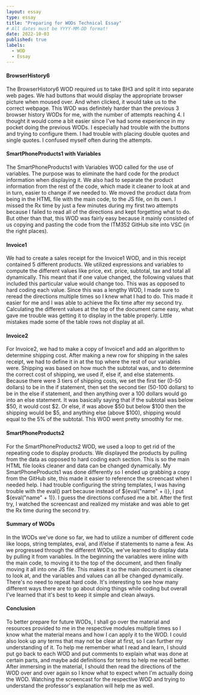 ```yaml
---
layout: essay
type: essay
title: "Preparing for WODs Technical Essay"
# All dates must be YYYY-MM-DD format!
date: 2022-10-03
published: true
labels:
  - WOD
  - Essay
---
```

<h4>BrowserHistory6</h4>
<p>
The BrowserHistory6 WOD required us to take BH3 and split it into separate web pages. We had buttons that would display the appropriate browser picture when moused over. And when clicked, it would take us to the correct webpage. This WOD was definitely harder than the previous 3 browser history WODs for me, with the number of attempts reaching 4. I thought it would come a bit easier since I've had some experience in my pocket doing the previous WODs. I especially had trouble with the buttons and trying to configure them. I had trouble with placing double quotes and single quotes. I confused myself often during the attempts.
</p>

<h4>SmartPhoneProducts1 with Variables</h4>
<p>
The SmartPhoneProducts1 with Variables WOD called for the use of variables. The purpose was to eliminate the hard code for the product information when displaying it. We also had to separate the product information from the rest of the code, which made it cleaner to look at and in turn, easier to change if we needed to. We moved the product data from being in the HTML file with the main code, to the JS file, on its own. I missed the Rx time by just a few minutes during my first two attempts because I failed to read all of the directions and kept forgetting what to do. But other than that, this WOD was fairly easy because it mainly consisted of us copying and pasting the code from the ITM352 GitHub site into VSC (in the right places).
</p>

<h4>Invoice1</h4>
<p>
We had to create a sales receipt for the Invoice1 WOD, and in this receipt contained 5 different products. We utilized expressions and variables to compute the different values like price, ext. price, subtotal, tax and total all dynamically. This meant that if one value changed, the following values that included this particular value would change too. This was as opposed to hard coding each value. Since this was a lengthy WOD, I made sure to reread the directions multiple times so I knew what I had to do. This made it easier for me and I was able to achieve the Rx time after my second try. Calculating the different values at the top of the document came easy, what gave me trouble was getting it to display in the table properly. Little mistakes made some of the table rows not display at all.
</p>

<h4>Invoice2</h4>
<p>
For Invoice2, we had to make a copy of Invoice1 and add an algorithm to determine shipping cost. After making a new row for shipping in the sales receipt, we had to define it in at the top where the rest of our variables were. Shipping was based on how much the subtotal was, and to determine the correct cost of shipping, we used if, else if, and else statements. Because there were 3 tiers of shipping costs, we set the first tier (0-50 dollars) to be in the if statement, then set the second tier (50-100 dollars) to be in the else if statement, and then anything over a 100 dollars would go into an else statement. It was basically saying that if the subtotal was below $50, it would cost $2. Or else, if was above $50 but below $100 then the shipping would be $5, and anything else (above $100), shipping would equal to the 5% of the subtotal. This WOD went pretty smoothly for me.
</p>

<h4>SmartPhoneProducts2</h4>
<p>
For the SmartPhoneProducts2 WOD, we used a loop to get rid of the repeating code to display products. We displayed the products by pulling from the data as opposed to hard coding each section. This is so the main HTML file looks cleaner and data can be changed dynamically. My SmartPhoneProducts1 was done differently so I ended up grabbing a copy from the GitHub site, this made it easier to reference the screencast when I needed help. I had trouble configuring the string templates, I was having trouble with the eval() part because instead of ${eval("name" + i)}, I put ${eval("name" + 1)}. I guess the directions confused me a bit. After the first try, I watched the screencast and realized my mistake and was able to get the Rx time during the second try.
</p>

<h4>Summary of WODs</h4>
<p>
In the WODs we've done so far, we had to utilize a number of different code like loops, string templates, eval, and if/else if statements to name a few. As we progressed through the different WODs, we've learned to display data by pulling it from variables. In the beginning the variables were inline with the main code, to moving it to the top of the document, and then finally moving it all into one JS file. This makes it so the main document is cleaner to look at, and the variables and values can all be changed dynamically. There's no need to repeat hard code. It's interesting to see how many different ways there are to go about doing things while coding but overall I've learned that it's best to keep it simple and clean always.
</p>

<h4>Conclusion</h4>
<p>
To better prepare for future WODs, I shall go over the material and resources provided to me in the respective modules multiple times so I know what the material means and how I can apply it to the WOD. I could also look up any terms that may not be clear at first, so I can further my understanding of it. To help me remember what I read and learn, I should put go back to each WOD and put comments to explain what was done at certain parts, and maybe add definitions for terms to help me recall better. After immersing in the material, I should then read the directions of the WOD over and over again so I know what to expect when I'm actually doing the WOD. Watching the screencast for the respective WOD and trying to understand the professor's explanation will help me as well.
</p>